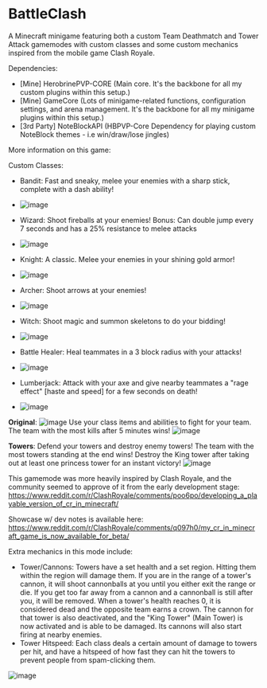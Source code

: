 # BattleClash
A Minecraft minigame featuring both a custom Team Deathmatch and Tower Attack gamemodes with custom classes and some custom mechanics inspired from the mobile game Clash Royale.

Dependencies:
- [Mine] HerobrinePVP-CORE (Main core. It's the backbone for all my custom plugins within this setup.)
- [Mine] GameCore (Lots of minigame-related functions, configuration settings, and arena management. It's the backbone for all my minigame plugins within this setup.)
- [3rd Party] NoteBlockAPI (HBPVP-Core Dependency for playing custom NoteBlock themes - i.e win/draw/lose jingles)

More information on this game:

Custom Classes:
- Bandit: Fast and sneaky, melee your enemies with a sharp stick, complete with a dash ability!

- ![image](https://user-images.githubusercontent.com/74119793/198856952-2f6d7af5-a29a-471a-bacf-3e6dd5898884.png)


- Wizard: Shoot fireballs at your enemies! Bonus: Can double jump every 7 seconds and has a 25% resistance to melee attacks
- ![image](https://user-images.githubusercontent.com/74119793/198856960-2d90b3ff-27f7-4543-af6c-f0a3178e87f4.png)


- Knight: A classic. Melee your enemies in your shining gold armor!
- ![image](https://user-images.githubusercontent.com/74119793/198856967-55a6edc2-bde7-4551-b3a8-438d53df1feb.png)


- Archer: Shoot arrows at your enemies!
- ![image](https://user-images.githubusercontent.com/74119793/198856973-ac397ff7-1bed-4c18-8e28-d9c5ae93c3bd.png)


- Witch: Shoot magic and summon skeletons to do your bidding!
- ![image](https://user-images.githubusercontent.com/74119793/198856991-db29df0e-07da-4f89-a6ec-ad7551b18136.png)

- Battle Healer: Heal teammates in a 3 block radius with your attacks!
- ![image](https://user-images.githubusercontent.com/74119793/198856999-b13a6aa0-2b53-4f13-8eb2-54192d486ecc.png)


- Lumberjack: Attack with your axe and give nearby teammates a "rage effect" [haste and speed] for a few seconds on death!
- ![image](https://user-images.githubusercontent.com/74119793/198857007-f3cfe39b-614e-4fc3-89c7-6a4abd7a55f1.png)


**Original**: 
![image](https://user-images.githubusercontent.com/74119793/198855263-b5667fea-7e6d-426d-a934-bb2f5052a84f.png)
Use your class items and abilities to fight for your team. The team with the most kills after 5 minutes wins!
![image](https://user-images.githubusercontent.com/74119793/198855797-79efa78a-64ec-4cf6-a120-b8f9e8f498a2.png)

**Towers**: Defend your towers and destroy enemy towers! The team with the most towers standing at the end wins! Destroy the King tower after taking out at least one princess tower for an instant victory!
![image](https://user-images.githubusercontent.com/74119793/198855829-cc40b427-7172-4e65-92c4-095bf501e6fe.png)

This gamemode was more heavily inspired by Clash Royale, and the community seemed to approve of it from the early development stage:
https://www.reddit.com/r/ClashRoyale/comments/poo6po/developing_a_playable_version_of_cr_in_minecraft/ 

Showcase w/ dev notes is available here: https://www.reddit.com/r/ClashRoyale/comments/q097h0/my_cr_in_minecraft_game_is_now_available_for_beta/

Extra mechanics in this mode include:
  - Tower/Cannons: Towers have a set health and a set region. Hitting them within the region will damage them. If you are in the range of a tower's cannon, it will shoot cannonballs at you until you either exit the range or die. If you get too far away from a cannon and a cannonball is still after you, it will be removed. When a tower's health reaches 0, it is considered dead and the opposite team earns a crown. The cannon for that tower is also deactivated, and the "King Tower" (Main Tower) is now activated and is able to be damaged. Its cannons will also start firing at nearby enemies.
  - Tower Hitspeed: Each class deals a certain amount of damage to towers per hit, and have a hitspeed of how fast they can hit the towers to prevent people from spam-clicking them.
  
  
  ![image](https://user-images.githubusercontent.com/74119793/198856890-cb0c48a8-2e01-43be-82c6-73e9e4887c72.png)




